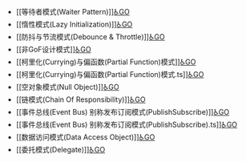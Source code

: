 - [[等待者模式(Waiter Pattern)]][♿GO](https://github.com/FourteenD/Note/blob/main/技术/设计模式/非GoF设计模式/等待者模式(Waiter%20Pattern).md)
- [[惰性模式(Lazy Initialization)]][♿GO](https://github.com/FourteenD/Note/blob/main/技术/设计模式/非GoF设计模式/惰性模式(Lazy%20Initialization).md)
- [[防抖与节流模式(Debounce & Throttle)]][♿GO](https://github.com/FourteenD/Note/blob/main/技术/设计模式/非GoF设计模式/防抖与节流模式(Debounce%20&%20Throttle).md)
- [[非GoF设计模式]][♿GO](https://github.com/FourteenD/Note/blob/main/技术/设计模式/非GoF设计模式/非GoF设计模式.md)
- [[柯里化(Currying)与偏函数(Partial Function)模式]][♿GO](https://github.com/FourteenD/Note/blob/main/技术/设计模式/非GoF设计模式/柯里化(Currying)与偏函数(Partial%20Function)模式.md)
- [[柯里化(Currying)与偏函数(Partial Function)模式.ts]][♿GO](https://github.com/FourteenD/Note/blob/main/技术/设计模式/非GoF设计模式/柯里化(Currying)与偏函数(Partial%20Function)模式.ts)
- [[空对象模式(Null Object)]][♿GO](https://github.com/FourteenD/Note/blob/main/技术/设计模式/非GoF设计模式/空对象模式(Null%20Object).md)
- [[链模式(Chain Of Responsibility)]][♿GO](https://github.com/FourteenD/Note/blob/main/技术/设计模式/非GoF设计模式/链模式(Chain%20Of%20Responsibility).md)
- [[事件总线(Event Bus) 别称发布订阅模式(PublishSubscribe)]][♿GO](https://github.com/FourteenD/Note/blob/main/技术/设计模式/非GoF设计模式/事件总线(Event%20Bus)%20别称发布订阅模式(PublishSubscribe).md)
- [[事件总线(Event Bus) 别称发布订阅模式(PublishSubscribe).ts]][♿GO](https://github.com/FourteenD/Note/blob/main/技术/设计模式/非GoF设计模式/事件总线(Event%20Bus)%20别称发布订阅模式(PublishSubscribe).ts)
- [[数据访问模式(Data Access Object)]][♿GO](https://github.com/FourteenD/Note/blob/main/技术/设计模式/非GoF设计模式/数据访问模式(Data%20Access%20Object).md)
- [[委托模式(Delegate)]][♿GO](https://github.com/FourteenD/Note/blob/main/技术/设计模式/非GoF设计模式/委托模式(Delegate).md)
